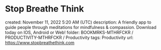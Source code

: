 # Stop Breathe Think

created: November 11, 2022 5:20 AM (UTC)
description: A friendly app to guide people through meditations for mindfulness & compassion. Download today on IOS, Android or Web!
folder: BOOKMRKS-MTHRFCKR / PRODUCTIVITY-MTHRFCKR / Productivity
tags: Productivity
url: https://www.stopbreathethink.com